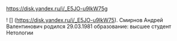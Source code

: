 https://disk.yandex.ru/i/_E5JO-u9IkW75g

! [] (https://disk.yandex.ru/i/_E5JO-u9IkW75).
Смирнов Андрей Валентинович
родился 29.03.1981
образование: высшее
студент Нетологии 